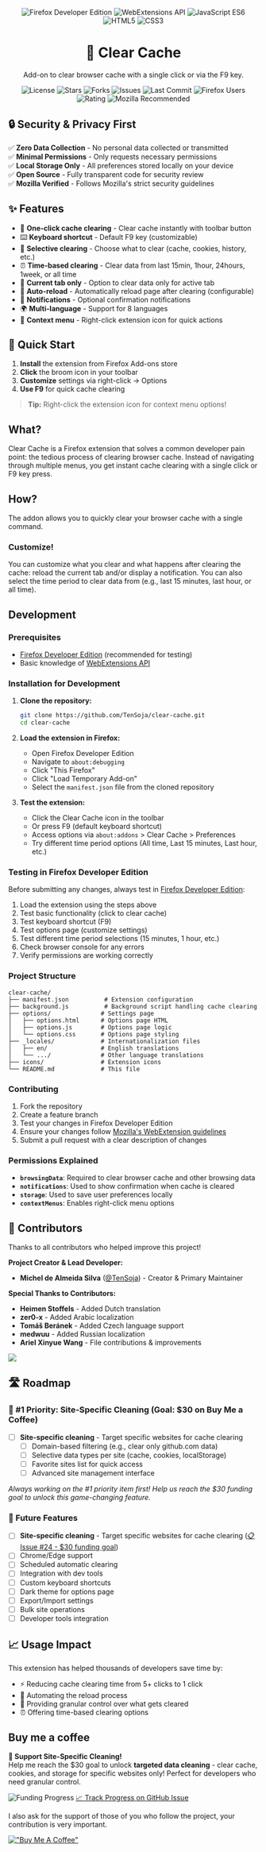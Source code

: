 <p align="center">
  <img src="https://img.shields.io/badge/Firefox-Developer%20Edition-orange?logo=firefox-browser" alt="Firefox Developer Edition" />
  <img src="https://img.shields.io/badge/WebExtensions-API-blue?logo=mozilla" alt="WebExtensions API" />
  <img src="https://img.shields.io/badge/JavaScript-ES6-yellow?logo=javascript" alt="JavaScript ES6" />
  <img src="https://img.shields.io/badge/HTML5-%23E34F26?logo=html5&logoColor=white" alt="HTML5" />
  <img src="https://img.shields.io/badge/CSS3-%231572B6?logo=css3&logoColor=white" alt="CSS3" />
</p>

<h1 align="center">🧹 Clear Cache</h1>
<p align="center">Add-on to clear browser cache with a single click or via the F9 key.</p>

<p align="center">
  <img src="https://img.shields.io/github/license/TenSoja/clear-cache" alt="License" />
  <img src="https://img.shields.io/github/stars/TenSoja/clear-cache" alt="Stars" />
  <img src="https://img.shields.io/github/forks/TenSoja/clear-cache" alt="Forks" />
  <img src="https://img.shields.io/github/issues/TenSoja/clear-cache" alt="Issues" />
  <img src="https://img.shields.io/github/last-commit/TenSoja/clear-cache" alt="Last Commit" />
  <img src="https://img.shields.io/badge/Firefox-58k%20users-orange?logo=firefox-browser" alt="Firefox Users" />
  <img src="https://img.shields.io/badge/Rating-4.4%2F5-green?logo=mozilla" alt="Rating" />
  <img src="https://img.shields.io/badge/Mozilla-Recommended-ff6c37?logo=firefox-browser" alt="Mozilla Recommended" />
</p>

## 🔒 Security & Privacy First

✅ **Zero Data Collection** - No personal data collected or transmitted  
✅ **Minimal Permissions** - Only requests necessary permissions  
✅ **Local Storage Only** - All preferences stored locally on your device  
✅ **Open Source** - Fully transparent code for security review  
✅ **Mozilla Verified** - Follows Mozilla's strict security guidelines

## ✨ Features

- 🚀 **One-click cache clearing** - Clear cache instantly with toolbar button
- ⌨️ **Keyboard shortcut** - Default F9 key (customizable)
- 🎯 **Selective clearing** - Choose what to clear (cache, cookies, history, etc.)
- ⏰ **Time-based clearing** - Clear data from last 15min, 1hour, 24hours, 1week, or all time
- 🎯 **Current tab only** - Option to clear data only for active tab
- 🔄 **Auto-reload** - Automatically reload page after clearing (configurable)
- 🔔 **Notifications** - Optional confirmation notifications
- 🌍 **Multi-language** - Support for 8 languages
- 🎨 **Context menu** - Right-click extension icon for quick actions

## 🚀 Quick Start

1. **Install** the extension from Firefox Add-ons store
2. **Click** the broom icon in your toolbar
3. **Customize** settings via right-click → Options
4. **Use F9** for quick cache clearing

> **Tip:** Right-click the extension icon for context menu options!


## What?
Clear Cache is a Firefox extension that solves a common developer pain point: the tedious process of clearing browser cache. Instead of navigating through multiple menus, you get instant cache clearing with a single click or F9 key press.

## How?
The addon allows you to quickly clear your browser cache with a single command.

### Customize!
You can customize what you clear and what happens after clearing the cache: reload the current tab and/or display a notification. You can also select the time period to clear data from (e.g., last 15 minutes, last hour, or all time).

## Development

### Prerequisites
- [Firefox Developer Edition](https://www.mozilla.org/en-US/firefox/developer/) (recommended for testing)
- Basic knowledge of [WebExtensions API](https://developer.mozilla.org/en-US/docs/Mozilla/Add-ons/WebExtensions)

### Installation for Development

1. **Clone the repository:**
   ```bash
   git clone https://github.com/TenSoja/clear-cache.git
   cd clear-cache
   ```

2. **Load the extension in Firefox:**
   - Open Firefox Developer Edition
   - Navigate to `about:debugging`
   - Click "This Firefox" 
   - Click "Load Temporary Add-on"
   - Select the `manifest.json` file from the cloned repository

3. **Test the extension:**
   - Click the Clear Cache icon in the toolbar
   - Or press F9 (default keyboard shortcut)
   - Access options via `about:addons` > Clear Cache > Preferences
   - Try different time period options (All time, Last 15 minutes, Last hour, etc.)

### Testing in Firefox Developer Edition

Before submitting any changes, always test in [Firefox Developer Edition](https://www.mozilla.org/en-US/firefox/developer/):

1. Load the extension using the steps above
2. Test basic functionality (click to clear cache)
3. Test keyboard shortcut (F9)
4. Test options page (customize settings)
5. Test different time period selections (15 minutes, 1 hour, etc.)
6. Check browser console for any errors
7. Verify permissions are working correctly

### Project Structure

```
clear-cache/
├── manifest.json          # Extension configuration
├── background.js          # Background script handling cache clearing
├── options/              # Settings page
│   ├── options.html      # Options page HTML
│   ├── options.js        # Options page logic
│   └── options.css       # Options page styling
├── _locales/             # Internationalization files
│   ├── en/               # English translations
│   └── .../              # Other language translations
├── icons/                # Extension icons
└── README.md             # This file
```

### Contributing

1. Fork the repository
2. Create a feature branch
3. Test your changes in Firefox Developer Edition
4. Ensure your changes follow [Mozilla's WebExtension guidelines](https://developer.mozilla.org/en-US/docs/Mozilla/Add-ons/WebExtensions)
5. Submit a pull request with a clear description of changes

### Permissions Explained

- **`browsingData`**: Required to clear browser cache and other browsing data
- **`notifications`**: Used to show confirmation when cache is cleared  
- **`storage`**: Used to save user preferences locally
- **`contextMenus`**: Enables right-click menu options

## 🤝 Contributors

Thanks to all contributors who helped improve this project!

**Project Creator & Lead Developer:**
- **Michel de Almeida Silva** ([@TenSoja](https://github.com/TenSoja)) - Creator & Primary Maintainer

**Special Thanks to Contributors:**
- **Heimen Stoffels** - Added Dutch translation
- **zer0-x** - Added Arabic localization  
- **Tomáš Beránek** - Added Czech language support
- **medwuu** - Added Russian localization
- **Ariel Xinyue Wang** - File contributions & improvements

<a href="https://github.com/TenSoja/clear-cache/graphs/contributors">
  <img src="https://contrib.rocks/image?repo=TenSoja/clear-cache" />
</a>

## 🛣️ Roadmap

### 🎯 #1 Priority: Site-Specific Cleaning (Goal: $30 on Buy Me a Coffee)
- [ ] **Site-specific cleaning** - Target specific websites for cache clearing
  - [ ] Domain-based filtering (e.g., clear only github.com data)
  - [ ] Selective data types per site (cache, cookies, localStorage)
  - [ ] Favorite sites list for quick access
  - [ ] Advanced site management interface

*Always working on the #1 priority item first! Help us reach the $30 funding goal to unlock this game-changing feature.*

### 🔮 Future Features
- [ ] **Site-specific cleaning** - Target specific websites for cache clearing ([📋 Issue #24 - $30 funding goal](https://github.com/TenSoja/clear-cache/issues/24))
- [ ] Chrome/Edge support
- [ ] Scheduled automatic clearing
- [ ] Integration with dev tools
- [ ] Custom keyboard shortcuts
- [ ] Dark theme for options page
- [ ] Export/Import settings
- [ ] Bulk site operations
- [ ] Developer tools integration

## 📈 Usage Impact

This extension has helped thousands of developers save time by:
- ⚡ Reducing cache clearing time from 5+ clicks to 1 click
- 🔄 Automating the reload process
- 🎯 Providing granular control over what gets cleared
- ⏰ Offering time-based clearing options

## Buy me a coffee

**🎯 Support Site-Specific Cleaning!**  
Help me reach the $30 goal to unlock **targeted data cleaning** - clear cache, cookies, and storage for specific websites only! Perfect for developers who need granular control.

![Funding Progress](https://img.shields.io/badge/funding-$0%2F$30-red?style=for-the-badge&logo=buymeacoffee)
[📈 Track Progress on GitHub Issue](https://github.com/TenSoja/clear-cache/issues/24)

I also ask for the support of those of you who follow the project, your contribution is very important.

[!["Buy Me A Coffee"](https://www.buymeacoffee.com/assets/img/custom_images/orange_img.png)](https://www.buymeacoffee.com/tensoja)